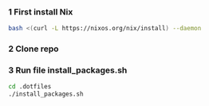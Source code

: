 ### 1 First install Nix
```bash
bash <(curl -L https://nixos.org/nix/install) --daemon
```

### 2 Clone repo

### 3 Run file install_packages.sh
```sh
cd .dotfiles
./install_packages.sh
```